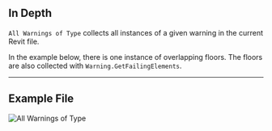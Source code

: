 ## In Depth
`All Warnings of Type` collects all instances of a given warning in the current Revit file.

In the example below, there is one instance of overlapping floors. The floors are also collected with `Warning.GetFailingElements`.
___
## Example File

![All Warnings of Type](./DSRevitNodesUI.AllWarningsOfType_img.jpg)